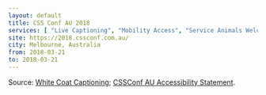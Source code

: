 ```yaml
---
layout: default
title: CSS Conf AU 2018
services: [ "Live Captioning", "Mobility Access", "Service Animals Welcome", "Restrooms: All-Gender / Gender-Neutral", "Dietary Accommodation", "Reserved Seating Near Stage", "Reserved Seating Near Stage)" ]
site: https://2018.cssconf.com.au/
city: Melbourne, Australia
from: 2018-03-21
to: 2018-03-21
---
```


Source: [White Coat Captioning](http://www.whitecoatcaptioning.com/); [CSSConf AU Accessibility Statement](https://2018.cssconf.com.au/accessibility).
